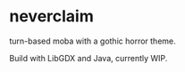 # neverclaim
turn-based moba with a gothic horror theme.

Build with LibGDX and Java, currently WIP.
